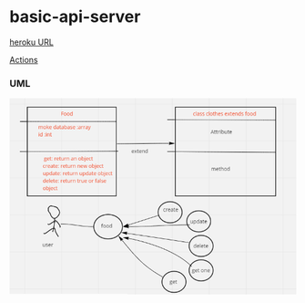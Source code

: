 # basic-api-server

[heroku URL](https://sara-basic-api-server.herokuapp.com/)

[Actions](https://github.com/Saraaltaweel/basic-api-server/actions)

### UML
![](img/UML.PNG)


